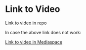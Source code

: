 # Link to Video
[Link to video in repo](docs/FinalProjectVideo.mp4)

In case the above link does not work:

[Link to video in Mediaspace](https://mediaspace.illinois.edu/media/t/1_43uepaqm)